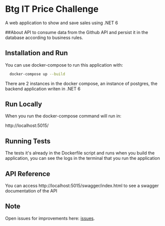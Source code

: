 
# Btg IT Price Challenge

A web application to show and save sales using .NET 6

##About
API to consume data from the Github API and persist it in the database according to business rules.

## Installation and Run

You can use docker-compose to run this application with:

```bash
  docker-compose up --build
```
There are 2 instances in the docker compose, an instance of postgres, 
the backend application writen in .NET 6

## Run Locally
When you run the docker-compose command will run in:

http://localhost:5015/

## Running Tests
The tests it's already in the Dockerfile script and runs when you build the application, you can see the logs in the terminal that you run the application

## API Reference
You can access http://localhost:5015/swagger/index.html 
to see a swagger documentation of the API

## Note
Open issues for improvements here: [issues](https://github.com/gmkranz/btg-it-price-backend-challenge/issues/13). 


